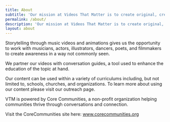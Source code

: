 ```yaml
---
title: About
subtitle: 'Our mission at Videos That Matter is to create original, creative, and impactful content that activates and educates individuals on issues and values that impact health and wellbeing. We do this through collaboration with artists as a means to support and promote their work, as well as, connect them with issues of societal concern.'
permalink: /about/
description: 'Our mission at Videos That Matter is to create original, creative, and impactful content that activates and educates individuals on issues and values that impact health and wellbeing.'
layout: about
---
```



Storytelling through music videos and animations gives us the opportunity to work with musicians, actors, illustrators, dancers, poets, and filmmakers to create awareness in a way not commonly seen.

We partner our videos with conversation guides, a tool used to enhance the education of the topic at hand.

Our content can be used within a variety of curriculums including, but not limited to, schools, churches, and organizations. To learn more about using our content please visit our outreach page.

VTM is powered by Core Communities, a non-profit organization helping communities thrive through conversations and connection.

Visit the CoreCommunities site here: www.corecommunities.org